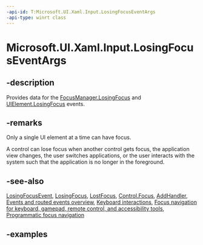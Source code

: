 ```yaml
---
-api-id: T:Microsoft.UI.Xaml.Input.LosingFocusEventArgs
-api-type: winrt class
---
```


<!-- Class syntax.
public class LosingFocusEventArgs : RoutedEventArgs, RoutedEventArgs
-->

# Microsoft.UI.Xaml.Input.LosingFocusEventArgs

## -description

Provides data for the [FocusManager.LosingFocus](focusmanager_losingfocus.md) and [UIElement.LosingFocus](../microsoft.ui.xaml/uielement_losingfocus.md) events.

## -remarks

Only a single UI element at a time can have focus.

A control can lose focus when another control gets focus, the application view changes, the user switches applications, or the user interacts with the system such that the application is no longer in the foreground.

## -see-also

 [LosingFocusEvent](uielement_losingfocusevent.md), [LosingFocus](uielement_losingfocus.md), [LostFocus](uielement_lostfocus.md), [Control.Focus](/uwp/api/windows.ui.xaml.controls.control.focus(windows.ui.xaml.focusstate)), [AddHandler](uielement_addhandler_2121467075.md), [Events and routed events overview](/windows/uwp/xaml-platform/events-and-routed-events-overview), [Keyboard interactions](/windows/uwp/design/input/keyboard-interactions), [Focus navigation for keyboard, gamepad, remote control, and accessibility tools](/windows/uwp/design/input/focus-navigation), [Programmatic focus navigation](/windows/uwp/design/input/focus-navigation-programmatic)


## -examples

